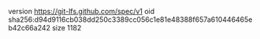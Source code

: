 version https://git-lfs.github.com/spec/v1
oid sha256:d94d9116cb038dd250c3389cc056c1e81e48388f657a610446465eb42c66a242
size 1182
